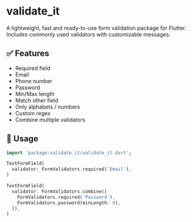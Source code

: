 # validate_it

A lightweight, fast and ready-to-use form validation package for Flutter. Includes commonly used validators with customizable messages.

## ✅ Features

- Required field
- Email
- Phone number
- Password
- Min/Max length
- Match other field
- Only alphabets / numbers
- Custom regex
- Combine multiple validators

## 🚀 Usage

```dart
import 'package:validate_it/validate_it.dart';

TextFormField(
  validator: FormValidators.required('Email'),
)

TextFormField(
  validator: FormValidators.combine([
    FormValidators.required('Password'),
    FormValidators.password(minLength: 8),
  ]),
)
